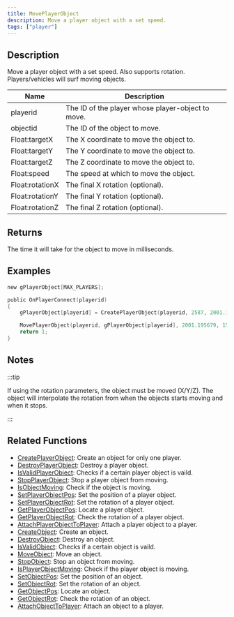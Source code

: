 ```yaml
---
title: MovePlayerObject
description: Move a player object with a set speed.
tags: ["player"]
---
```


## Description

Move a player object with a set speed. Also supports rotation. Players/vehicles will surf moving objects.

| Name            | Description                                       |
| --------------- | ------------------------------------------------- |
| playerid        | The ID of the player whose player-object to move. |
| objectid        | The ID of the object to move.                     |
| Float:targetX   | The X coordinate to move the object to.           |
| Float:targetY   | The Y coordinate to move the object to.           |
| Float:targetZ   | The Z coordinate to move the object to.           |
| Float:speed     | The speed at which to move the object.            |
| Float:rotationX | The final X rotation (optional).                  |
| Float:rotationY | The final Y rotation (optional).                  |
| Float:rotationZ | The final Z rotation (optional).                  |

## Returns

The time it will take for the object to move in milliseconds.

## Examples

```c
new gPlayerObject[MAX_PLAYERS];

public OnPlayerConnect(playerid)
{
    gPlayerObject[playerid] = CreatePlayerObject(playerid, 2587, 2001.195679, 1547.113892, 14.283400, 0.0, 0.0, 96.0);

    MovePlayerObject(playerid, gPlayerObject[playerid], 2001.195679, 1547.113892, 10.000000, 2.0);
    return 1;
}
```

## Notes

:::tip

If using the rotation parameters, the object must be moved (X/Y/Z). The object will interpolate the rotation from when the objects starts moving and when it stops.

:::

## Related Functions

- [CreatePlayerObject](CreatePlayerObject): Create an object for only one player.
- [DestroyPlayerObject](DestroyPlayerObject): Destroy a player object.
- [IsValidPlayerObject](IsValidPlayerObject): Checks if a certain player object is vaild.
- [StopPlayerObject](StopPlayerObject): Stop a player object from moving.
- [IsObjectMoving](IsObjectMoving): Check if the object is moving.
- [SetPlayerObjectPos](SetPlayerObjectPos): Set the position of a player object.
- [SetPlayerObjectRot](SetPlayerObjectRot): Set the rotation of a player object.
- [GetPlayerObjectPos](GetPlayerObjectPos): Locate a player object.
- [GetPlayerObjectRot](GetPlayerObjectRot): Check the rotation of a player object.
- [AttachPlayerObjectToPlayer](AttachPlayerObjectToPlayer): Attach a player object to a player.
- [CreateObject](CreateObject): Create an object.
- [DestroyObject](DestroyObject): Destroy an object.
- [IsValidObject](IsValidObject): Checks if a certain object is vaild.
- [MoveObject](MoveObject): Move an object.
- [StopObject](StopObject): Stop an object from moving.
- [IsPlayerObjectMoving](IsPlayerObjectMoving): Check if the player object is moving.
- [SetObjectPos](SetObjectPos): Set the position of an object.
- [SetObjectRot](SetObjectRot): Set the rotation of an object.
- [GetObjectPos](GetObjectPos): Locate an object.
- [GetObjectRot](GetObjectRot): Check the rotation of an object.
- [AttachObjectToPlayer](AttachObjectToPlayer): Attach an object to a player.
